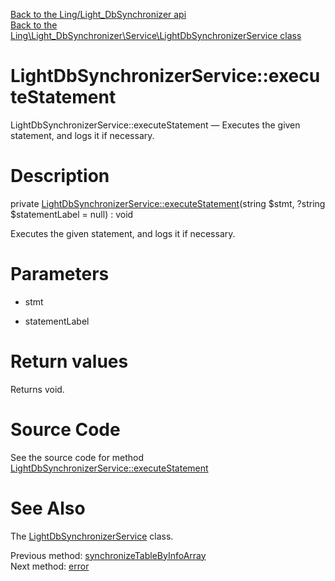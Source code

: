 [Back to the Ling/Light_DbSynchronizer api](https://github.com/lingtalfi/Light_DbSynchronizer/blob/master/doc/api/Ling/Light_DbSynchronizer.md)<br>
[Back to the Ling\Light_DbSynchronizer\Service\LightDbSynchronizerService class](https://github.com/lingtalfi/Light_DbSynchronizer/blob/master/doc/api/Ling/Light_DbSynchronizer/Service/LightDbSynchronizerService.md)


LightDbSynchronizerService::executeStatement
================



LightDbSynchronizerService::executeStatement — Executes the given statement, and logs it if necessary.




Description
================


private [LightDbSynchronizerService::executeStatement](https://github.com/lingtalfi/Light_DbSynchronizer/blob/master/doc/api/Ling/Light_DbSynchronizer/Service/LightDbSynchronizerService/executeStatement.md)(string $stmt, ?string $statementLabel = null) : void




Executes the given statement, and logs it if necessary.




Parameters
================


- stmt

    

- statementLabel

    


Return values
================

Returns void.








Source Code
===========
See the source code for method [LightDbSynchronizerService::executeStatement](https://github.com/lingtalfi/Light_DbSynchronizer/blob/master/Service/LightDbSynchronizerService.php#L772-L787)


See Also
================

The [LightDbSynchronizerService](https://github.com/lingtalfi/Light_DbSynchronizer/blob/master/doc/api/Ling/Light_DbSynchronizer/Service/LightDbSynchronizerService.md) class.

Previous method: [synchronizeTableByInfoArray](https://github.com/lingtalfi/Light_DbSynchronizer/blob/master/doc/api/Ling/Light_DbSynchronizer/Service/LightDbSynchronizerService/synchronizeTableByInfoArray.md)<br>Next method: [error](https://github.com/lingtalfi/Light_DbSynchronizer/blob/master/doc/api/Ling/Light_DbSynchronizer/Service/LightDbSynchronizerService/error.md)<br>

